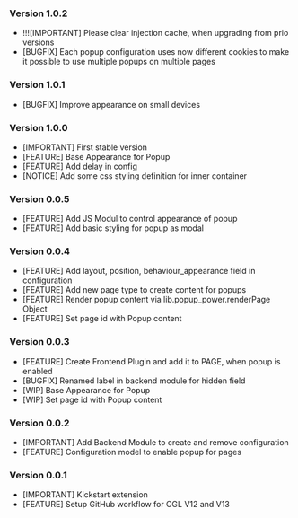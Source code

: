 ### Version 1.0.2
- !!![IMPORTANT] Please clear injection cache, when upgrading from prio versions
- [BUGFIX] Each popup configuration uses now different cookies to make it possible to use multiple popups on multiple pages

### Version 1.0.1
- [BUGFIX] Improve appearance on small devices

### Version 1.0.0
- [IMPORTANT] First stable version
- [FEATURE] Base Appearance for Popup
- [FEATURE] Add delay in config
- [NOTICE] Add some css styling definition for inner container

### Version 0.0.5
- [FEATURE] Add JS Modul to control appearance of popup
- [FEATURE] Add basic styling for popup as modal

### Version 0.0.4
- [FEATURE] Add layout, position, behaviour_appearance field in configuration
- [FEATURE] Add new page type to create content for popups
- [FEATURE] Render popup content via lib.popup_power.renderPage Object
- [FEATURE] Set page id with Popup content

### Version 0.0.3
- [FEATURE] Create Frontend Plugin and add it to PAGE, when popup is enabled
- [BUGFIX] Renamed label in backend module for hidden field
- [WIP] Base Appearance for Popup
- [WIP] Set page id with Popup content

### Version 0.0.2
- [IMPORTANT] Add Backend Module to create and remove configuration
- [FEATURE] Configuration model to enable popup for pages

### Version 0.0.1
- [IMPORTANT] Kickstart extension
- [FEATURE] Setup GitHub workflow for CGL V12 and V13
